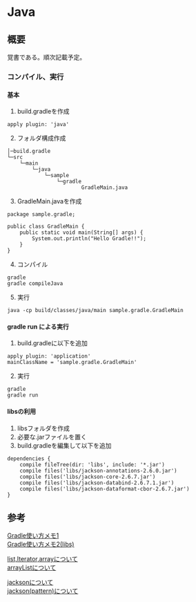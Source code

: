 # Java

## 概要
覚書である。順次記載予定。

### コンパイル、実行

#### 基本
1. build.gradleを作成  

  ```
  apply plugin: 'java'
  ```

2. フォルダ構成作成   
  ```
  │─build.gradle
  └─src
      └─main
          └─java
              └─sample
                  └─gradle
                          GradleMain.java
  ```   
  
3. GradleMain.javaを作成  
  ```
  package sample.gradle;

  public class GradleMain {
      public static void main(String[] args) {
          System.out.println("Hello Gradle!!");
      }
  }
  ```
  
4. コンパイル  
  ```
  gradle
  gradle compileJava
  ```

5. 実行
  ```
  java -cp build/classes/java/main sample.gradle.GradleMain
  ```

#### gradle run による実行
1. build.gradleに以下を追加
  ```
  apply plugin: 'application'
  mainClassName = 'sample.gradle.GradleMain'
  ```

2. 実行
  ```
  gradle
  gradle run
  ```

#### libsの利用  
1. libsフォルダを作成  
2. 必要な.jarファイルを置く  
3. build.gradleを編集して以下を追加
  ```
  dependencies {
      compile fileTree(dir: 'libs', include: '*.jar')
      compile files('libs/jackson-annotations-2.6.0.jar')
      compile files('libs/jackson-core-2.6.7.jar')
      compile files('libs/jackson-databind-2.6.7.1.jar')
      compile files('libs/jackson-dataformat-cbor-2.6.7.jar')
  }
  ```  


## 参考
[Gradle使い方メモ1](https://qiita.com/opengl-8080/items/4c1aa85b4737bd362d9e)  
[Gradle使い方メモ2(libs)](https://qiita.com/summer/items/ba5393e703f3d5a74e8a)  

[list,Iterator,arrayについて](https://qiita.com/masa-kunikata/items/72703085dbf59cc83052)  
[arrayListについて](https://www.sejuku.net/blog/20355#add_addAll)  

[jacksonについて](https://qiita.com/opengl-8080/items/b613b9b3bc5d796c840c)    
[jackson(pattern)について](http://www.hiihah.info/index.php?Java%EF%BC%9AJackson%E3%82%92%E3%81%A4%E3%81%8B%E3%81%A3%E3%81%A6JSON%E3%82%92%E8%AA%AD%E3%81%BF%E8%BE%BC%E3%82%80)  
